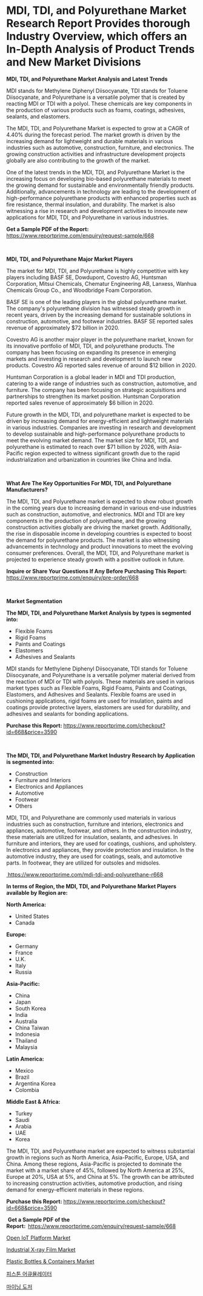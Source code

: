 <p><h1>MDI, TDI, and Polyurethane Market Research Report Provides thorough Industry Overview, which offers an In-Depth Analysis of Product Trends and New Market Divisions</h1></p><p><strong>MDI, TDI, and Polyurethane Market Analysis and Latest Trends</strong></p>
<p><p>MDI stands for Methylene Diphenyl Diisocyanate, TDI stands for Toluene Diisocyanate, and Polyurethane is a versatile polymer that is created by reacting MDI or TDI with a polyol. These chemicals are key components in the production of various products such as foams, coatings, adhesives, sealants, and elastomers.</p><p>The MDI, TDI, and Polyurethane Market is expected to grow at a CAGR of 4.40% during the forecast period. The market growth is driven by the increasing demand for lightweight and durable materials in various industries such as automotive, construction, furniture, and electronics. The growing construction activities and infrastructure development projects globally are also contributing to the growth of the market.</p><p>One of the latest trends in the MDI, TDI, and Polyurethane Market is the increasing focus on developing bio-based polyurethane materials to meet the growing demand for sustainable and environmentally friendly products. Additionally, advancements in technology are leading to the development of high-performance polyurethane products with enhanced properties such as fire resistance, thermal insulation, and durability. The market is also witnessing a rise in research and development activities to innovate new applications for MDI, TDI, and Polyurethane in various industries.</p></p>
<p><strong>Get a Sample PDF of the Report:&nbsp;</strong> <a href="https://www.reportprime.com/enquiry/request-sample/668">https://www.reportprime.com/enquiry/request-sample/668</a></p>
<p>&nbsp;</p>
<p><strong>MDI, TDI, and Polyurethane Major Market Players</strong></p>
<p><p>The market for MDI, TDI, and Polyurethane is highly competitive with key players including BASF SE, Dowdupont, Covestro AG, Huntsman Corporation, Mitsui Chemicals, Chematur Engineering AB, Lanxess, Wanhua Chemicals Group Co., and Woodbridge Foam Corporation. </p><p>BASF SE is one of the leading players in the global polyurethane market. The company's polyurethane division has witnessed steady growth in recent years, driven by the increasing demand for sustainable solutions in construction, automotive, and footwear industries. BASF SE reported sales revenue of approximately $72 billion in 2020.</p><p>Covestro AG is another major player in the polyurethane market, known for its innovative portfolio of MDI, TDI, and polyurethane products. The company has been focusing on expanding its presence in emerging markets and investing in research and development to launch new products. Covestro AG reported sales revenue of around $12 billion in 2020.</p><p>Huntsman Corporation is a global leader in MDI and TDI production, catering to a wide range of industries such as construction, automotive, and furniture. The company has been focusing on strategic acquisitions and partnerships to strengthen its market position. Huntsman Corporation reported sales revenue of approximately $6 billion in 2020.</p><p>Future growth in the MDI, TDI, and polyurethane market is expected to be driven by increasing demand for energy-efficient and lightweight materials in various industries. Companies are investing in research and development to develop sustainable and high-performance polyurethane products to meet the evolving market demand. The market size for MDI, TDI, and polyurethane is estimated to reach over $71 billion by 2026, with Asia-Pacific region expected to witness significant growth due to the rapid industrialization and urbanization in countries like China and India.</p></p>
<p>&nbsp;</p>
<p><strong>What Are The Key Opportunities For MDI, TDI, and Polyurethane Manufacturers?</strong></p>
<p><p>The MDI, TDI, and Polyurethane market is expected to show robust growth in the coming years due to increasing demand in various end-use industries such as construction, automotive, and electronics. MDI and TDI are key components in the production of polyurethane, and the growing construction activities globally are driving the market growth. Additionally, the rise in disposable income in developing countries is expected to boost the demand for polyurethane products. The market is also witnessing advancements in technology and product innovations to meet the evolving consumer preferences. Overall, the MDI, TDI, and Polyurethane market is projected to experience steady growth with a positive outlook in future.</p></p>
<p><strong>Inquire or Share Your Questions If Any Before Purchasing This Report:</strong> <a href="https://www.reportprime.com/enquiry/pre-order/668">https://www.reportprime.com/enquiry/pre-order/668</a></p>
<p>&nbsp;</p>
<p><strong>Market Segmentation</strong></p>
<p><strong>The MDI, TDI, and Polyurethane Market Analysis by types is segmented into:</strong></p>
<p><ul><li>Flexible Foams</li><li>Rigid Foams</li><li>Paints and Coatings</li><li>Elastomers</li><li>Adhesives and Sealants</li></ul></p>
<p><p>MDI stands for Methylene Diphenyl Diisocyanate, TDI stands for Toluene Diisocyanate, and Polyurethane is a versatile polymer material derived from the reaction of MDI or TDI with polyols. These materials are used in various market types such as Flexible Foams, Rigid Foams, Paints and Coatings, Elastomers, and Adhesives and Sealants. Flexible foams are used in cushioning applications, rigid foams are used for insulation, paints and coatings provide protective layers, elastomers are used for durability, and adhesives and sealants for bonding applications.</p></p>
<p><strong>Purchase this Report:&nbsp;</strong><a href="https://www.reportprime.com/checkout?id=668&price=3590">https://www.reportprime.com/checkout?id=668&price=3590</a></p>
<p>&nbsp;</p>
<p><strong>The MDI, TDI, and Polyurethane Market Industry Research by Application is segmented into:</strong></p>
<p><ul><li>Construction</li><li>Furniture and Interiors</li><li>Electronics and Appliances</li><li>Automotive</li><li>Footwear</li><li>Others</li></ul></p>
<p><p>MDI, TDI, and Polyurethane are commonly used materials in various industries such as construction, furniture and interiors, electronics and appliances, automotive, footwear, and others. In the construction industry, these materials are utilized for insulation, sealants, and adhesives. In furniture and interiors, they are used for coatings, cushions, and upholstery. In electronics and appliances, they provide protection and insulation. In the automotive industry, they are used for coatings, seals, and automotive parts. In footwear, they are utilized for outsoles and midsoles.</p></p>
<p><a href="https://www.reportprime.com/mdi-tdi-and-polyurethane-r668">&nbsp;https://www.reportprime.com/mdi-tdi-and-polyurethane-r668</a></p>
<p><strong>In terms of Region, the MDI, TDI, and Polyurethane Market Players available by Region are:</strong></p>
<p>
    <p> <strong> North America: </strong>
        <ul>
            <li>United States</li>
            <li>Canada</li>
        </ul>
        </p> 
    <p> <strong> Europe: </strong>
        <ul>
            <li>Germany</li>
            <li>France</li>
            <li>U.K.</li>
            <li>Italy</li>
            <li>Russia</li>
        </ul>
        </p> 
    <p> <strong> Asia-Pacific: </strong>
        <ul>
            <li>China</li>
            <li>Japan</li>
            <li>South Korea</li>
            <li>India</li>
            <li>Australia</li>
            <li>China Taiwan</li>
            <li>Indonesia</li>
            <li>Thailand</li>
            <li>Malaysia</li>
        </ul>
        </p> 
    <p> <strong> Latin America: </strong>
        <ul>
            <li>Mexico</li>
            <li>Brazil</li>
            <li>Argentina Korea</li>
            <li>Colombia</li>
        </ul>
        </p> 
    <p> <strong> Middle East & Africa: </strong>
        <ul>
            <li>Turkey</li>
            <li>Saudi</li>
            <li>Arabia</li>
            <li>UAE</li>
            <li>Korea</li>
        </ul>
    </p>
    </p>
<p><p>The MDI, TDI, and Polyurethane market are expected to witness substantial growth in regions such as North America, Asia-Pacific, Europe, USA, and China. Among these regions, Asia-Pacific is projected to dominate the market with a market share of 45%, followed by North America at 25%, Europe at 20%, USA at 5%, and China at 5%. The growth can be attributed to increasing construction activities, automotive production, and rising demand for energy-efficient materials in these regions.</p></p>
<p><strong>Purchase this Report: </strong><a href="https://www.reportprime.com/checkout?id=668&price=3590">https://www.reportprime.com/checkout?id=668&price=3590</a></p>
<p>&nbsp;<strong>Get a Sample PDF of the Report:&nbsp;&nbsp;</strong><a href="https://www.reportprime.com/enquiry/request-sample/668">https://www.reportprime.com/enquiry/request-sample/668</a></p>
<p><strong></strong></p>
<p><p><a href="https://issuu.com/reportprime-2/docs/open-iot-platform-market-size-2030.pptx">Open IoT Platform Market</a></p><p><a href="https://github.com/ayamsauke86/Market-Research-Report-List-1/blob/main/industrial-x-ray-film-market.md">Industrial X-ray Film Market</a></p><p><a href="https://medium.com/@qomarcintya76/plastic-bottles-containers-market-size-is-growing-at-cagr-of-8-9-046356da6019">Plastic Bottles & Containers Market</a></p><p><a href="https://medium.com/@kasandrarempel/%ED%94%BC%EC%8A%A4%ED%86%A4-%EC%B6%95%EC%A0%81%EA%B8%B0-%EC%8B%9C%EC%9E%A5-%EB%8F%99%ED%96%A5-%EC%8B%9C%EC%9E%A5-%EC%84%B8%EB%B6%84%ED%99%94%EC%9D%98-%EC%83%81%EC%84%B8%ED%95%9C-%EC%97%B0%EA%B5%AC-%EB%B0%8F-%EC%8B%A0%ED%9D%A5-%ED%8A%B8%EB%A0%8C%EB%93%9C%EC%9D%98-%EC%A4%91%EC%9A%94%EC%84%B1-%EB%B6%84%EC%84%9D-41e5830ede9f">피스톤 어큐뮬레이터</a></p><p><a href="https://medium.com/@kasandrarempel/%EC%B1%84%EA%B4%91%EB%8F%84%EC%A0%80-%EC%8B%9C%EC%9E%A5-%EA%B7%9C%EB%AA%A8-%EC%A0%90%EC%9C%A0%EC%9C%A8-%EB%B0%8F-%ED%8A%B8%EB%A0%8C%EB%93%9C-%EB%B6%84%EC%84%9D-%EB%B3%B4%EA%B3%A0%EC%84%9C-%EC%B5%9C%EC%A2%85-%EC%82%AC%EC%9A%A9%EC%B2%98-%EC%B4%88%EC%84%9D-%EC%84%9D%ED%83%84-%EA%B4%91%EC%82%B0-%EA%B8%B0%ED%83%80-%EC%9B%90%EB%A3%8C%EB%B3%84-2031%EB%85%84%EA%B9%8C%EC%A7%80-%EC%98%88%EC%B8%A1-080968f9b0b3">마이닝 도저</a></p></p>